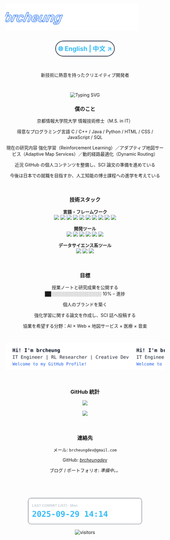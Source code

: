 <p align="left">
  <img src="./assets/logo-moving.svg" alt="brcheung logo" width="420">
</p>
<h2></h2>
<p align="center">
  <a href="README.md"><img src="assets/enbutton.svg?v=1" alt="English" height="50"></a>
</p>
<br>
<p align="center">新技術に熱意を持ったクリエイティブ開発者</p>
<br>
<p align="center"> <img src="https://readme-typing-svg.demolab.com?center=true&vCenter=true&multiline=true&width=900&height=150&font=Fira+Code&size=28&duration=1500&pause=500&repeat=false&lines=Hi+there+I'm+brcheung;IT+Engineer+%7C+RL+Researcher+%7C+Creative+Dev;Welcome+to+my+GitHub+Profile!" alt="Typing SVG" /> </p>


<h3 align="center"> 僕のこと </h3>

<p align="center">
 京都情報大学院大学 情報技術修士（M.S. in IT）<br>
</p>
<p align="center">
  得意なプログラミング言語    C / C++ / Java / Python / HTML / CSS / JavaScript / SQL<br>
</p>
<p align="center">
  現在の研究内容    強化学習（Reinforcement Learning）／アダプティブ地図サービス（Adaptive Map Services）／動的経路最適化（Dynamic Routing）<br>
</p>
<p align="center">
  近況    GitHub の個人コンテンツを整備し、SCI 論文の準備を進めている<br>
</p>
<p align="center">
  今後は日本での就職を目指すか、人工知能の博士課程への進学を考えている
</p>
<br>


<h3 align="center"> 技術スタック </h3>

<p align="center">
<b> 言語・フレームワーク </b><br>

<img src="https://img.shields.io/badge/-C-A8B9CC?logo=c&logoColor=white"/>
<img src="https://img.shields.io/badge/-C++-00599C?logo=c%2B%2B&logoColor=white"/>
<img src="https://img.shields.io/badge/-Java-007396?logo=java&logoColor=white"/>
<img src="https://img.shields.io/badge/-Python-3776AB?logo=python&logoColor=white"/>
<img src="https://img.shields.io/badge/-JavaScript-F7DF1E?logo=javascript&logoColor=black"/>
<img src="https://img.shields.io/badge/-PHP-777BB4?logo=php&logoColor=white"/>
<img src="https://img.shields.io/badge/-HTML5-E34F26?logo=html5&logoColor=white"/>
<img src="https://img.shields.io/badge/-CSS3-1572B6?logo=css3&logoColor=white"/>
<img src="https://img.shields.io/badge/-jQuery-0769AD?logo=jquery&logoColor=white"/>
<img src="https://img.shields.io/badge/-SQL-003B57?logo=mysql&logoColor=white"/>
</p>

<p align="center">
<b> 開発ツール </b><br>
<img src="https://img.shields.io/badge/-VSCode-007ACC?logo=visual-studio-code&logoColor=white"/>
<img src="https://img.shields.io/badge/-Visual%20Studio-5C2D91?logo=visual-studio&logoColor=white"/>
<img src="https://img.shields.io/badge/-Eclipse-2C2255?logo=eclipseide&logoColor=white"/>
<img src="https://img.shields.io/badge/-XAMPP-FB7A24?logo=xampp&logoColor=white"/>
<img src="https://img.shields.io/badge/-Git-F05032?logo=git&logoColor=white"/>
<img src="https://img.shields.io/badge/-MySQL-4479A1?logo=mysql&logoColor=white"/>
</p>

<p align="center">
<b> データサイエンス系ツール </b><br>
<img src="https://img.shields.io/badge/-Anaconda-44A833?logo=anaconda&logoColor=white"/>
<img src="https://img.shields.io/badge/-Jupyter-F37626?logo=jupyter&logoColor=white"/>
<img src="https://img.shields.io/badge/-Colab-F9AB00?logo=googlecolab&logoColor=black"/>
</p>


<br>
<h3 align="center"> 目標 </h3>

<p align="center">
 授業ノートと研究成果を公開する<br>
██░░░░░░░░░░░░░░░░ 10% – 進捗<br>
</p>
<p align="center">
 個人のブランドを築く<br>
</p>
<p align="center">
 強化学習に関する論文を作成し、SCI 誌へ投稿する<br>
</p>
<p align="center">
 協業を希望する分野：AI × Web × 地図サービス × 医療 × 音楽
</p>

<br>
<p align="center">
  <img src="assets/assets/text-moving.svg?v=1" alt="Moving Logo" width="900">
</p>

<br>
<h3 align="center"> GitHub 統計</h3>
<p align="center">
  <img src="https://github-readme-stats.vercel.app/api?username=brcheungdev&show_icons=true&theme=transparent&bg_color=00000000&hide_border=false&border_color=263043&border_radius=12&title_color=E6EDF3&text_color=C9D1D9&icon_color=36BCF7&card_width=500&locale=ja&v=9" />
</p>

<p align="center">
  <img src="https://github-readme-stats.vercel.app/api/top-langs/?username=brcheungdev&layout=compact&theme=transparent&bg_color=00000000&hide_border=false&border_color=263043&border_radius=12&title_color=E6EDF3&text_color=C9D1D9&card_width=500&langs_count=8&locale=ja&v=9" />
</p>



<br>
<h3 align="center">連絡先</h3>
<p align="center">
 メール: <code>brcheungdev@gmail.com</code>
</p>
<p align="center">
 GitHub: <a href="https://github.com/brcheungdev"><em>brcheungdev    </em></a>
</p>
<p align="center">
 ブログ / ポートフォリオ: <i>準備中。。</i>
</p>
<br><br>

<h2></h2>
<p align="center">
<img src="assets/last-commit.svg?v=20250927-235612" width="360" alt="Last Commit (JST)">
</p>

<p align="center">
  <img src="https://komarev.com/ghpvc/?username=brcheungdev&label=Profile+Views&color=blue&style=flat" alt="visitors"/>
</p>
